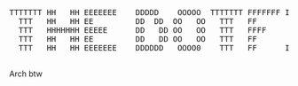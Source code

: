 <pre>
TTTTTTT HH   HH EEEEEEE    DDDDD    OOOOO  TTTTTTT FFFFFFF IIIII LL      EEEEEEE  SSSSS  
  TTT   HH   HH EE         DD  DD  OO   OO   TTT   FF       III  LL      EE      SS      
  TTT   HHHHHHH EEEEE      DD   DD OO   OO   TTT   FFFF     III  LL      EEEEE    SSSSS  
  TTT   HH   HH EE         DD   DD OO   OO   TTT   FF       III  LL      EE           SS 
  TTT   HH   HH EEEEEEE    DDDDDD   OOOO0    TTT   FF      IIIII LLLLLLL EEEEEEE  SSSSS
  </pre>                                        
  
  
  Arch btw
